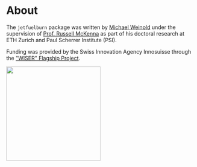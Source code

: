 # About

The `jetfuelburn` package was written by [Michael Weinold](https://github.com/michaelweinold?tab=repositories) under the supervision of [Prof. Russell McKenna](https://esc.ethz.ch/people/person-detail.mckenna.html) as part of his doctoral research at ETH Zurich and Paul Scherrer Institute (PSI).

Funding was provided by the Swiss Innovation Agency Innosuisse through the ["WISER" Flagship Project](https://wiser-climate.com).

<img src="../../_static/logo/Innosuisse_Logo_supported_Flagship_rgb_EN.svg" width="250">